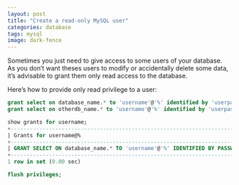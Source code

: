 ```yaml
---
layout: post
title: "Create a read-only MySQL user"
categories: database
tags: mysql
image: dark-fence
---
```


Sometimes you just need to give access to some users of your database. As you don’t want theses users to modify or accidentally delete some data, it’s advisable to grant them only read access to the database.

Here’s how to provide only read privilege to a user:

```sql
grant select on database_name.* to 'username'@'%' identified by 'userpasswd';
grant select on otherdb_name.* to 'username'@'%' identified by 'userpasswd';

show grants for username;
+----------------------------------------------------------------------------------------------+
| Grants for username@%                                                                        |
+----------------------------------------------------------------------------------------------+
| GRANT SELECT ON database_name.* TO 'username'@'%' IDENTIFIED BY PASSWORD '*DE425F65DC78103D' |
+----------------------------------------------------------------------------------------------+
1 row in set (0.00 sec)

flush privileges;
```
